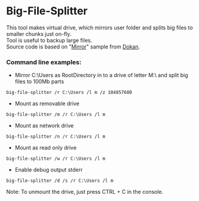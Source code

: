 # Big-File-Splitter
This tool makes virtual drive, which mirrors user folder and splits big files to smaller chunks just on-fly.  
Tool is useful to backup large files.  
Source code is based on "[Mirror](https://github.com/dokan-dev/dokany/tree/master/samples/dokan_mirror)" sample from [Dokan](https://github.com/dokan-dev/dokany/).  

### Command line examples:

* Mirror C:\Users as RootDirectory in to a drive of letter M:\ and split big files to 100Mb parts
```
big-file-splitter /r C:\Users /l m /z 104857600
```
* Mount as removable drive
```
big-file-splitter /m /r C:\Users /l m
```
* Mount as network drive
```
big-file-splitter /n /r C:\Users /l m
```
* Mount as read only drive
```
big-file-splitter /w /r C:\Users /l m
```
* Enable debug output stderr
```
big-file-splitter /d /s /r C:\Users /l m
```
Note: To unmount the drive, just press CTRL + C in the console.
